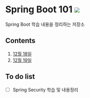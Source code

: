 # Spring Boot 101 <img src="https://img.shields.io/badge/Spring_Boot-6DB33F?style=flat&logo=springboot&logoColor=white"/>

Spring Boot 학습 내용을 정리하는 저장소

## Contents

1. [12월 18일](2024/1218/README.md)
2. [12월 19일](2024/1219/README.md)


## To do list

- [ ] Spring Security 학습 및 내용정리
